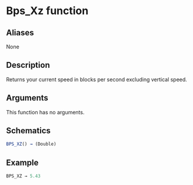 # Bps_Xz function

## Aliases

None

## Description

Returns your current speed in blocks per second excluding vertical speed.

## Arguments

This function has no arguments.

## Schematics

```js
BPS_XZ() → (Double)
```

## Example

```js
BPS_XZ → 5.43
```
